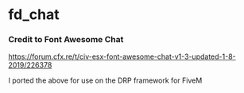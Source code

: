 # fd_chat
### Credit to Font Awesome Chat ###
https://forum.cfx.re/t/civ-esx-font-awesome-chat-v1-3-updated-1-8-2019/226378

I ported the above for use on the DRP framework for FiveM

